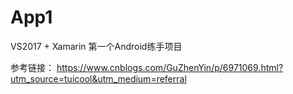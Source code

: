 # App1
VS2017 + Xamarin 第一个Android练手项目

参考链接：
    https://www.cnblogs.com/GuZhenYin/p/6971069.html?utm_source=tuicool&utm_medium=referral
